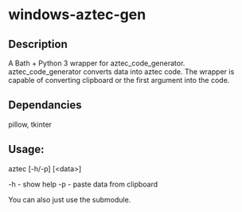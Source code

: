 # windows-aztec-gen
## Description
A Bath + Python 3 wrapper for aztec_code_generator.
aztec_code_generator converts data into aztec code.
The wrapper is capable of converting clipboard or the first argument into the code.

## Dependancies
pillow, tkinter

## Usage:
aztec [-h/-p] [\<data\>]

 \-h - show help
 \-p - paste data from clipboard

You can also just use the submodule.
